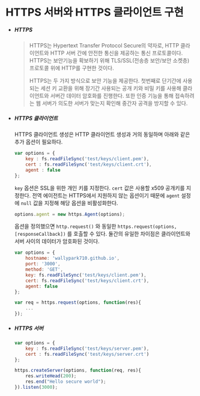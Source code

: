 # HTTPS 서버와 HTTPS 클라이언트 구현

- ##### HTTPS

  > HTTPS는 Hypertext Transfer Protocol Secure의 약자로, HTTP 클라이언트와 HTTP 서버 간에 안전한 통신을 제공하는 통신 프로토콜이다. HTTPS는 보안기능을 확보하기 위해  TLS/SSL(전송층 보안/보안 소켓층) 프로토콜 위에 HTTP를 구현한 것이다.
  >
  > HTTPS는 두 가지 방식으로 보안 기능을 제공한다. 첫번째로 단기간에 사용되는 세션 키 교환을 위해 장기간 사용되는 공개 키와 비밀 키를 사용해 클라이언트와 서버간 데이터 암호화를 진행한다. 또한 인증 기능을 통해 접속하려는 웹 서버가 의도한 서버가 맞는지 확인해 중간자 공격을 방지할 수 있다.

- ##### HTTPS 클라이언트

  HTTPS 클라이언트 생성은 HTTP 클라이언트 생성과 거의 동일하며 아래와 같은 추가 옵션이 필요하다.

  ```javascript
  var options = {
      key : fs.readFileSync('test/keys/client.pem'),
      cert : fs.readFileSync('test/keys/client.crt'),
      agent : false
  };
  ```

  `key` 옵션은 SSL을 위한 개인 키를 지정한다. `cert` 값은 사용할 x509 공개키를 지정한다. 전역 에이전트는 HTTPS에서 지원하지 않는 옵션이기 때문에 `agent` 설정에 `null` 값을 지정해 해당 옵션을 비활성화한다.



  ```javascript
  options.agent = new https.Agent(options);
  ```

  옵션을 정의했으면 `http.request()` 와 동일한 `https.request(options, [responseCallback])` 를 호출할 수 있다. 둘간의 유일한 차이점은 클라이언트와 서버 사이의 데이터가 암호화된 것이다.

  ```javascript
  var options = {
      hostname: 'wallypark710.github.io',
      port: '3000',
      method: 'GET',
      key: fs.readFileSync('test/keys/client.pem'),
      cert: fs.readFileSync('test/keys/client.crt'),
      agent: false
  };
  
  var req = https.request(options, function(res){
      ...
  });
  ```

- ##### HTTPS 서버

  ```javascript
  var options = {
      key : fs.readFileSync('test/keys/server.pem'),
      cert : fs.readFileSync('test/keys/server.crt')
  };
  
  https.createServer(options, function(req, res){
      res.writeHead(200);
      res.end("Hello secure world");
  }).listen(3000);
  ```
